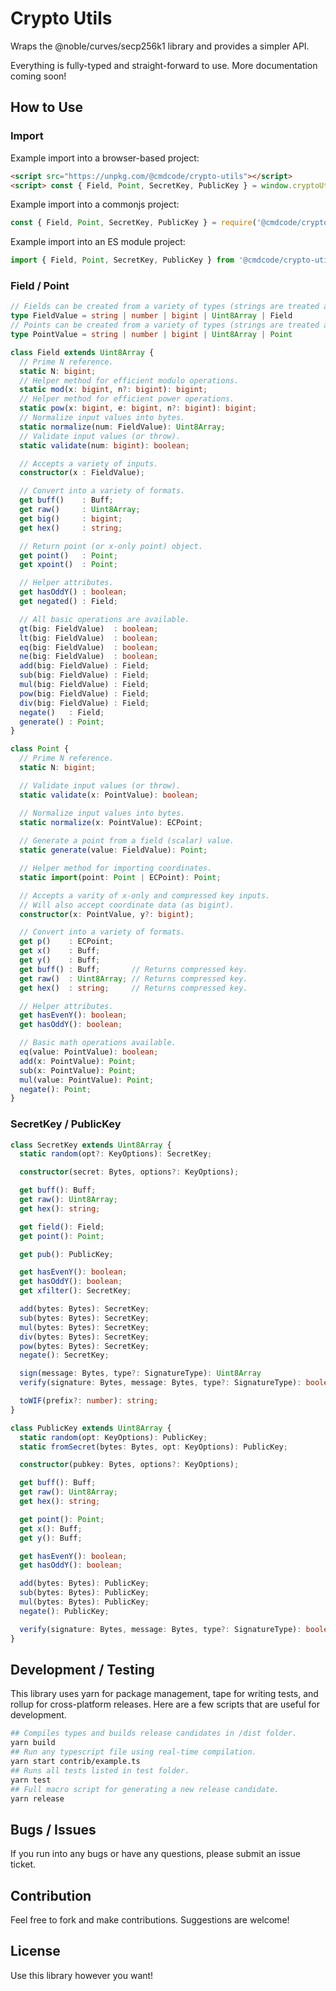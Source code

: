# Crypto Utils

Wraps the @noble/curves/secp256k1 library and provides a simpler API.

Everything is fully-typed and straight-forward to use. More documentation coming soon!  

## How to Use

### Import

Example import into a browser-based project:
```html
<script src="https://unpkg.com/@cmdcode/crypto-utils"></script>
<script> const { Field, Point, SecretKey, PublicKey } = window.cryptoUtils </script>
```
Example import into a commonjs project:
```ts
const { Field, Point, SecretKey, PublicKey } = require('@cmdcode/crypto-utils')
```
Example import into an ES module project:
```ts
import { Field, Point, SecretKey, PublicKey } from '@cmdcode/crypto-utils'
```

### Field / Point

```ts
// Fields can be created from a variety of types (strings are treated as hex).
type FieldValue = string | number | bigint | Uint8Array | Field
// Points can be created from a variety of types (strings are treated as hex).
type PointValue = string | number | bigint | Uint8Array | Point

class Field extends Uint8Array {
  // Prime N reference.
  static N: bigint;
  // Helper method for efficient modulo operations.
  static mod(x: bigint, n?: bigint): bigint;
  // Helper method for efficient power operations.
  static pow(x: bigint, e: bigint, n?: bigint): bigint;
  // Normalize input values into bytes.
  static normalize(num: FieldValue): Uint8Array;
  // Validate input values (or throw).
  static validate(num: bigint): boolean;

  // Accepts a variety of inputs.
  constructor(x : FieldValue);

  // Convert into a variety of formats.
  get buff()    : Buff;
  get raw()     : Uint8Array;
  get big()     : bigint;
  get hex()     : string;

  // Return point (or x-only point) object.
  get point()   : Point;
  get xpoint()  : Point;

  // Helper attributes.
  get hasOddY() : boolean;
  get negated() : Field;

  // All basic operations are available.
  gt(big: FieldValue)  : boolean;
  lt(big: FieldValue)  : boolean;
  eq(big: FieldValue)  : boolean;
  ne(big: FieldValue)  : boolean;
  add(big: FieldValue) : Field;
  sub(big: FieldValue) : Field;
  mul(big: FieldValue) : Field;
  pow(big: FieldValue) : Field;
  div(big: FieldValue) : Field;
  negate()   : Field;
  generate() : Point;
}

class Point {
  // Prime N reference.
  static N: bigint;

  // Validate input values (or throw).
  static validate(x: PointValue): boolean;

  // Normalize input values into bytes.
  static normalize(x: PointValue): ECPoint;
  
  // Generate a point from a field (scalar) value.
  static generate(value: FieldValue): Point;

  // Helper method for importing coordinates.
  static import(point: Point | ECPoint): Point;

  // Accepts a varity of x-only and compressed key inputs.
  // Will also accept coordinate data (as bigint). 
  constructor(x: PointValue, y?: bigint);

  // Convert into a variety of formats.
  get p()    : ECPoint;
  get x()    : Buff;
  get y()    : Buff;
  get buff() : Buff;       // Returns compressed key.
  get raw()  : Uint8Array; // Returns compressed key.
  get hex()  : string;     // Returns compressed key.

  // Helper attributes.
  get hasEvenY(): boolean;
  get hasOddY(): boolean;

  // Basic math operations available.
  eq(value: PointValue): boolean;
  add(x: PointValue): Point;
  sub(x: PointValue): Point;
  mul(value: PointValue): Point;
  negate(): Point;
}
```

### SecretKey / PublicKey

```ts
class SecretKey extends Uint8Array {
  static random(opt?: KeyOptions): SecretKey;

  constructor(secret: Bytes, options?: KeyOptions);

  get buff(): Buff;
  get raw(): Uint8Array;
  get hex(): string;

  get field(): Field;
  get point(): Point;

  get pub(): PublicKey;

  get hasEvenY(): boolean;
  get hasOddY(): boolean;
  get xfilter(): SecretKey;

  add(bytes: Bytes): SecretKey;
  sub(bytes: Bytes): SecretKey;
  mul(bytes: Bytes): SecretKey;
  div(bytes: Bytes): SecretKey;
  pow(bytes: Bytes): SecretKey;
  negate(): SecretKey;

  sign(message: Bytes, type?: SignatureType): Uint8Array
  verify(signature: Bytes, message: Bytes, type?: SignatureType): boolean

  toWIF(prefix?: number): string;
}

class PublicKey extends Uint8Array {
  static random(opt: KeyOptions): PublicKey;
  static fromSecret(bytes: Bytes, opt: KeyOptions): PublicKey;

  constructor(pubkey: Bytes, options?: KeyOptions);

  get buff(): Buff;
  get raw(): Uint8Array;
  get hex(): string;

  get point(): Point;
  get x(): Buff;
  get y(): Buff;

  get hasEvenY(): boolean;
  get hasOddY(): boolean;

  add(bytes: Bytes): PublicKey;
  sub(bytes: Bytes): PublicKey;
  mul(bytes: Bytes): PublicKey;
  negate(): PublicKey;

  verify(signature: Bytes, message: Bytes, type?: SignatureType): boolean
}
```

## Development / Testing

This library uses yarn for package management, tape for writing tests, and rollup for cross-platform releases. Here are a few scripts that are useful for development.

```bash
## Compiles types and builds release candidates in /dist folder.
yarn build
## Run any typescript file using real-time compilation.
yarn start contrib/example.ts
## Runs all tests listed in test folder. 
yarn test
## Full macro script for generating a new release candidate.
yarn release
```

## Bugs / Issues

If you run into any bugs or have any questions, please submit an issue ticket.

## Contribution

Feel free to fork and make contributions. Suggestions are welcome!

## License

Use this library however you want!
